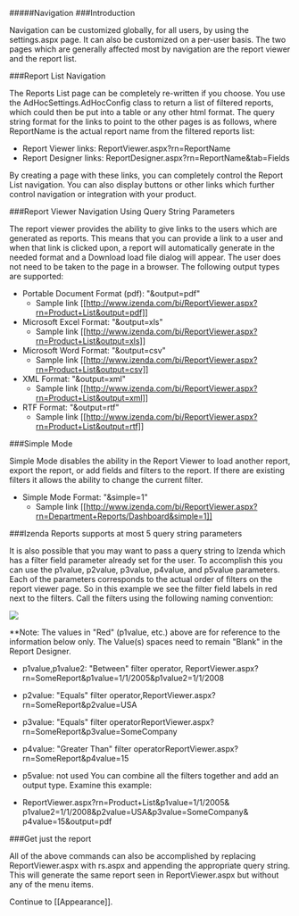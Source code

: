 #####Navigation
###Introduction

Navigation can be customized globally, for all users, by using the settings.aspx page. It can also be customized on a per-user basis. The two pages which are generally affected most by navigation are the report viewer and the report list.

###Report List Navigation

The Reports List page can be completely re-written if you choose. You use the AdHocSettings.AdHocConfig class to return a list of filtered reports, which could then be put into a table or any other html format. The query string format for the links to point to the other pages is as follows, where ReportName is the actual report name from the filtered reports list:

* Report Viewer links: ReportViewer.aspx?rn=ReportName
* Report Designer links: ReportDesigner.aspx?rn=ReportName&tab=Fields 

By creating a page with these links, you can completely control the Report List navigation. You can also display buttons or other links which further control navigation or integration with your product. 

###Report Viewer Navigation Using Query String Parameters

The report viewer provides the ability to give links to the users which are generated as reports. This means that you can provide a link to a user and when that link is clicked upon, a report will automatically generate in the needed format and a Download load file dialog will appear. The user does not need to be taken to the page in a browser. The following output types are supported:

* Portable Document Format (pdf): "&output=pdf"
  * Sample link [[http://www.izenda.com/bi/ReportViewer.aspx?rn=Product+List&output=pdf]]
* Microsoft Excel Format: "&output=xls"
  * Sample link [[http://www.izenda.com/bi/ReportViewer.aspx?rn=Product+List&output=xls]]
* Microsoft Word Format: "&output=csv"
  * Sample link [[http://www.izenda.com/bi/ReportViewer.aspx?rn=Product+List&output=csv]]
* XML Format: "&output=xml"
  * Sample link [[http://www.izenda.com/bi/ReportViewer.aspx?rn=Product+List&output=xml]]
* RTF Format: "&output=rtf"
  * Sample link [[http://www.izenda.com/bi/ReportViewer.aspx?rn=Product+List&output=rtf]]

###Simple Mode

Simple Mode disables the ability in the Report Viewer to load another report, export the report, or add fields and filters to the report. If there are existing filters it allows the ability to change the current filter.

* Simple Mode Format: "&simple=1"
  * Sample link [[http://www.izenda.com/bi/ReportViewer.aspx?rn=Department+Reports/Dashboard&simple=1]]

###Izenda Reports supports at most 5 query string parameters

It is also possible that you may want to pass a query string to Izenda which has a filter field parameter already set for the user. To accomplish this you can use the p1value, p2value, p3value, p4value, and p5value parameters. Each of the parameters corresponds to the actual order of filters on the report viewer page. So in this example we see the filter field labels in red next to the filters. Call the filters using the following naming convention:

![](http://wiki.izenda.us/Navigation/Filterexample.png)

**Note: The values in "Red" (p1value, etc.) above are for reference to the information below only. The Value(s) spaces need to remain "Blank" in the Report Designer. 

* p1value,p1value2: "Between" filter operator, ReportViewer.aspx?rn=SomeReport&p1value=1/1/2005&p1value2=1/1/2008
* p2value: "Equals" filter operator,ReportViewer.aspx?rn=SomeReport&p2value=USA
* p3value: "Equals" filter operatorReportViewer.aspx?rn=SomeReport&p3value=SomeCompany
* p4value: "Greater Than" filter operatorReportViewer.aspx?rn=SomeReport&p4value=15
* p5value: not used
You can combine all the filters together and add an output type. Examine this example:

* ReportViewer.aspx?rn=Product+List&p1value=1/1/2005& p1value2=1/1/2008&p2value=USA&p3value=SomeCompany& p4value=15&output=pdf

###Get just the report

All of the above commands can also be accomplished by replacing ReportViewer.aspx with rs.aspx and appending the appropriate query string. This will generate the same report seen in ReportViewer.aspx but without any of the menu items.

Continue to [[Appearance]].